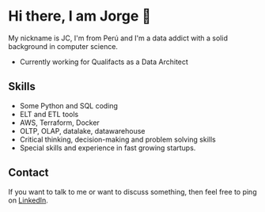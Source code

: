 # Hi there, I am Jorge 👋

My nickname is JC, I'm from Perú and I'm a data addict with a solid background in computer science.

* Currently working for Qualifacts as a Data Architect

## Skills

* Some Python and SQL coding
* ELT and ETL tools
* AWS, Terraform, Docker
* OLTP, OLAP, datalake, datawarehouse
* Critical thinking, decision-making and problem solving skills
* Special skills and experience in fast growing startups.

## Contact

If you want to talk to me or want to discuss something, then feel free to ping on [LinkedIn](https://www.linkedin.com/in/jorge-carhuarica/).

<!--
Find all of my socials and resume in my [website](https://fredrikson.com.ar)

**JC-CC-UNI/jc-cc-uni** is a ✨ _special_ ✨ repository because its `README.md` (this file) appears on your GitHub profile.

Here are some ideas to get you started:

- 🔭 I’m currently working on ...
- 🌱 I’m currently learning ...
- 👯 I’m looking to collaborate on ...
- 🤔 I’m looking for help with ...
- 💬 Ask me about ...
- 📫 How to reach me: ...
- 😄 Pronouns: ...
- ⚡ Fun fact: ...
-->
